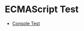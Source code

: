 # ECMAScript Test


 + [Console Test](http://wiki.ecmascript.org/doku.php?id=test262:command)
 
 
 
